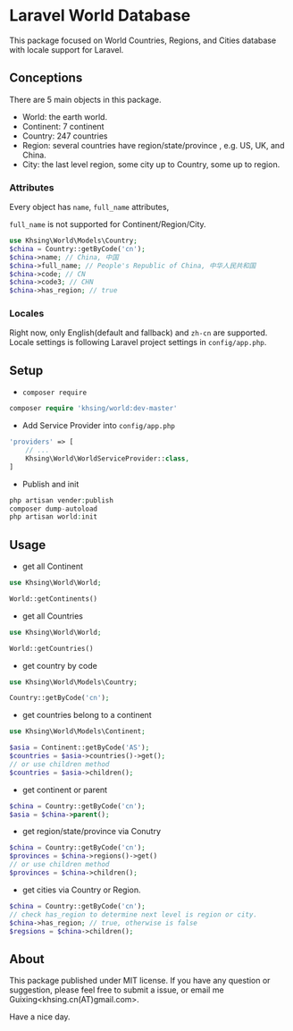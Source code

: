 # Laravel World Database

This package focused on World Countries, Regions, and Cities database with locale support for Laravel.


## Conceptions

There are 5 main objects in this package.

- World: the earth world.
- Continent: 7 continent
- Country: 247 countries
- Region: several countries have region/state/province , e.g. US, UK, and China.
- City: the last level region, some city up to Country, some up to region.

### Attributes

Every object has `name`, `full_name` attributes, 

`full_name` is not supported for Continent/Region/City.

```php
use Khsing\World\Models\Country;
$china = Country::getByCode('cn');
$china->name; // China, 中国
$china->full_name; // People's Republic of China, 中华人民共和国
$china->code; // CN
$china->code3; // CHN
$china->has_region; // true

```

### Locales

Right now, only English(default and fallback) and `zh-cn` are supported. Locale settings is following Laravel project settings in `config/app.php`.


## Setup

- `composer require`

```php
composer require 'khsing/world:dev-master'
```

- Add Service Provider into `config/app.php`

```php
'providers' => [
    // ...
    Khsing\World\WorldServiceProvider::class,
]
```
- Publish and init
```php
php artisan vender:publish
composer dump-autoload
php artisan world:init
```

## Usage 

- get all Continent
```php
use Khsing\World\World;

World::getContinents()

```
- get all Countries
```php
use Khsing\World\World;

World::getCountries()
```
- get country by code
```php
use Khsing\World\Models\Country;

Country::getByCode('cn');
```
- get countries belong to a continent
```php
use Khsing\World\Models\Continent;

$asia = Continent::getByCode('AS');
$countries = $asia->countries()->get();
// or use children method
$countries = $asia->children();
```

- get continent or parent
```php
$china = Country::getByCode('cn');
$asia = $china->parent();

```
- get region/state/province via Conutry

```php
$china = Country::getByCode('cn');
$provinces = $china->regions()->get()
// or use children method
$provinces = $china->children();
```

- get cities via Country or Region.
```php
$china = Country::getByCode('cn');
// check has_region to determine next level is region or city.
$china->has_region; // true, otherwise is false
$regsions = $china->children();

```

## About

This package published under MIT license. If you have any question or suggestion, please feel free to submit a issue, or email me Guixing<khsing.cn(AT)gmail.com>. 

Have a nice day. 